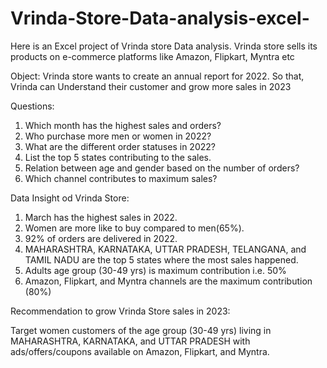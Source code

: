 # Vrinda-Store-Data-analysis-excel-
Here is an Excel project of Vrinda store Data analysis. Vrinda store sells its products on e-commerce platforms like Amazon, Flipkart, Myntra etc

Object:
Vrinda store wants to create an annual report for 2022. So that, Vrinda can Understand their customer and grow more sales in 2023

Questions:
1) Which month has the highest sales and orders?
2) Who purchase more men or women in 2022?
3) What are the different order statuses in 2022?
4) List the top 5 states contributing to the sales.
5) Relation between age and gender based on the number of orders?
6) Which channel contributes to maximum sales?

Data Insight od Vrinda Store:
1) March has the highest sales in 2022.
2) Women are more like to buy compared to men(65%).
3) 92% of orders are delivered in 2022.
4) MAHARASHTRA, KARNATAKA, UTTAR PRADESH, TELANGANA, and TAMIL NADU are the top 5 states where the most sales happened.
5) Adults age group (30-49 yrs) is maximum contribution i.e. 50%
6) Amazon, Flipkart, and Myntra channels are the maximum contribution (80%)

Recommendation to grow Vrinda Store sales in 2023:

Target women customers of the age group (30-49 yrs) living in MAHARASHTRA, KARNATAKA, and UTTAR PRADESH with ads/offers/coupons available on Amazon, Flipkart, and Myntra.

